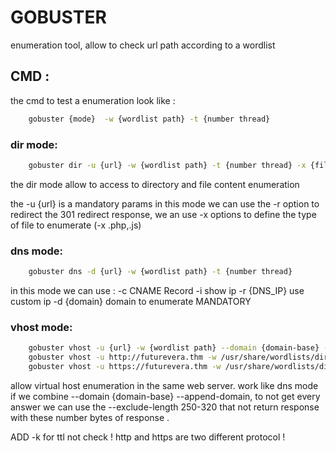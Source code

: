 # GOBUSTER

enumeration tool, allow to check url path according to a wordlist

## CMD :

the cmd to test a enumeration look like :

```bash
	gobuster {mode}  -w {wordlist path} -t {number thread}
```

### dir mode:

```bash
	gobuster dir -u {url} -w {wordlist path} -t {number thread} -x {file ext1,file ext2, ...}
```

the dir mode allow to access to directory and file content enumeration

the -u {url} is a mandatory params
in this mode we can use the -r option to redirect the 301 redirect response,
we an use -x options to define the type of file to enumerate (-x .php,.js)

### dns mode:

```bash
	gobuster dns -d {url} -w {wordlist path} -t {number thread}
```

in this mode we can use :
-c CNAME Record
-i show ip
-r {DNS_IP} use custom ip
-d {domain} domain to enumerate MANDATORY

### vhost mode:

```bash
	gobuster vhost -u {url} -w {wordlist path} --domain {domain-base} --append-domain --exclude-length 250-320
	gobuster vhost -u http://futurevera.thm -w /usr/share/wordlists/dirbuster/directory-list-2.3-medium.txt --domain futurevera.thm --append-domain --exclude-length 250-320
	gobuster vhost -u https://futurevera.thm -w /usr/share/wordlists/dirbuster/directory-list-2.3-medium.txt --domain futurevera.thm --append-domain --exclude-length 250-320 -k

```

allow virtual host enumeration in the same web server.
work like dns mode if we combine --domain {domain-base} --append-domain, to not get every answer we can use the --exclude-length 250-320 that not return response with these number bytes of response .

ADD -k for ttl not check ! http and https are two different protocol !
